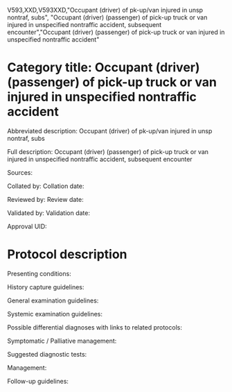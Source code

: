 V593,XXD,V593XXD,"Occupant (driver) of pk-up/van injured in unsp nontraf, subs", "Occupant (driver) (passenger) of pick-up truck or van injured in unspecified nontraffic accident, subsequent encounter","Occupant (driver) (passenger) of pick-up truck or van injured in unspecified nontraffic accident"
# Category title: Occupant (driver) (passenger) of pick-up truck or van injured in unspecified nontraffic accident

Abbreviated description: Occupant (driver) of pk-up/van injured in unsp nontraf, subs

Full description: Occupant (driver) (passenger) of pick-up truck or van injured in unspecified nontraffic accident, subsequent encounter

Sources:

Collated by:
Collation date:

Reviewed by:
Review date:

Validated by:
Validation date:

Approval UID:

# Protocol description

Presenting conditions:

History capture guidelines:

General examination guidelines:

Systemic examination guidelines:

Possible differential diagnoses with links to related protocols:

Symptomatic / Palliative management:

Suggested diagnostic tests:

Management:

Follow-up guidelines:
